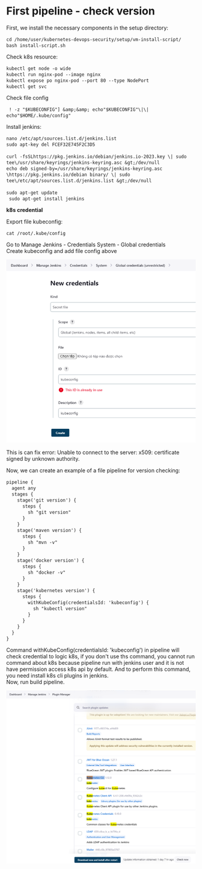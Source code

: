 # First pipeline - check version 
First, we install the necessary components in the setup directory:  

```
cd /home/user/kubernetes-devops-security/setup/vm-install-script/  
bash install-script.sh
``` 
  
  
Check k8s resource:  

```
kubectl get node -o wide  
kubectl run nginx-pod --image nginx  
kubectl expose po nginx-pod --port 80 --type NodePort  
kubectl get svc
``` 
  
  
Check file config  

```
 ! -z "$KUBECONFIG"] &amp;&amp; echo"$KUBECONFIG"\|\| echo"$HOME/.kube/config"
``` 
  
  
Install jenkins:  

```
nano /etc/apt/sources.list.d/jenkins.list  
sudo apt-key del FCEF32E745F2C3D5  
  
curl -fsSLhttps://pkg.jenkins.io/debian/jenkins.io-2023.key \| sudo tee\/usr/share/keyrings/jenkins-keyring.asc &gt;/dev/null  
echo deb signed-by=/usr/share/keyrings/jenkins-keyring.asc \https://pkg.jenkins.io/debian binary/ \| sudo tee\/etc/apt/sources.list.d/jenkins.list &gt;/dev/null  
  
sudo apt-get update  
 sudo apt-get install jenkins
``` 
  
  
  
**k8s credential**  
  
Export file kubeconfig:  

```
cat /root/.kube/config
``` 
  
Go to Manage Jenkins - Credentials System - Global credentials  
Create kubeconfig and add file config above  
  
![Image-1](images/Firstpipeline-checkversion_1.png)  
  
This is can fix error:  Unable to connect to the server: x509: certificate signed by unknown authority.  
  
  
Now, we can create an example of a file pipeline for version checking:  

```
pipeline {  
  agent any  
  stages {  
    stage('git version') {  
      steps {  
        sh "git version"  
      }  
    }  
    stage('maven version') {  
      steps {  
        sh "mvn -v"  
      }  
    }  
    stage('docker version') {  
      steps {  
        sh "docker -v"  
      }  
    }  
    stage('kubernetes version') {  
      steps {  
        withKubeConfig(credentialsId: 'kubeconfig') {  
          sh "kubectl version"  
        }  
      }  
    }  
  }  
}
``` 
  
  
Command withKubeConfig(credentialsId: 'kubeconfig')  in pipeline will check credential to logic k8s, if you don't use ths command, you cannot run command about k8s because pipeline run with jenkins user and it is not have permission access k8s api by default. And to perform this command, you need install k8s cli plugins in jenkins.  
Now, run build pipeline.  
  
![Image-2](images/Firstpipeline-checkversion_2.png)  
  

